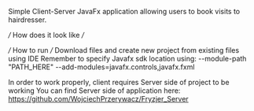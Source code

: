 Simple Client-Server JavaFx application allowing users to book visits to hairdresser.

*/* How does it look like */*


*/* How to run */*
Download files and create new project from existing files using IDE
Remember to specify Javafx sdk location using: --module-path "PATH_HERE" --add-modules=javafx.controls,javafx.fxml

In order to work properly, client requires Server side of project to be working 
You can find Server side of application here: https://github.com/WojciechPrzerywacz/Fryzjer_Server
